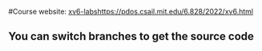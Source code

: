 #Course website: [xv6-labs](https://pdos.csail.mit.edu/6.828/2022/xv6.html)https://pdos.csail.mit.edu/6.828/2022/xv6.html
## You can switch branches to get the source code
